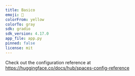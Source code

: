 ```yaml
---
title: Basico
emoji: 🏃
colorFrom: yellow
colorTo: gray
sdk: gradio
sdk_version: 4.17.0
app_file: app.py
pinned: false
license: mit
---
```


Check out the configuration reference at https://huggingface.co/docs/hub/spaces-config-reference
